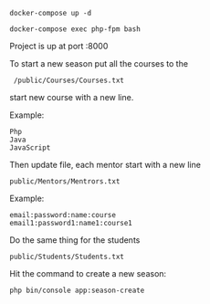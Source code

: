 ```
docker-compose up -d

docker-compose exec php-fpm bash
```
Project is up at port :8000


To start a new season put all the courses to the
```` 
 /public/Courses/Courses.txt
 ````
 start new course with a new line.
 
 Example:
 
 ````
 Php
 Java
 JavaScript
 ````
 
 Then update file, each mentor start with a new line
 
 ````
 public/Mentors/Mentrors.txt
 ````
 
 Example:
 ````
 email:password:name:course
 email1:password1:name1:course1
 ````
 
 Do the same thing for the students
 ````
 public/Students/Students.txt
 ````
 
 Hit the command to create a new season:
 
 ````
 php bin/console app:season-create
 ````